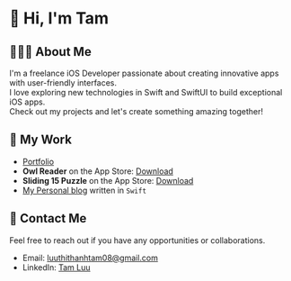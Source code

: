# 👋 Hi, I'm Tam

## 🙋🏻‍♀️ About Me
I'm a freelance iOS Developer passionate about creating innovative apps with user-friendly interfaces. <br />
I love exploring new technologies in Swift and SwiftUI to build exceptional iOS apps. <br />
Check out my projects and let's create something amazing together!


## 📁 My Work
- [Portfolio](https://github.com/bii-08/Portfolio/blob/main/README.md)
- **Owl Reader** on the App Store: [Download](https://apps.apple.com/app/owl-reader/id6505064532)
- **Sliding 15 Puzzle** on the App Store: [Download](https://apps.apple.com/app/sliding-15-puzzle/id6483005268)
- [My Personal blog](https://bii-08.github.io/) written in `Swift`

## 🤝 Contact Me
Feel free to reach out if you have any opportunities or collaborations.
- Email: luuthithanhtam08@gmail.com
- LinkedIn: [Tam Luu](https://www.linkedin.com/in/tam-luu-818187173/)
